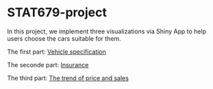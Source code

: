 # STAT679-project

In this project, we implement three visualizations via Shiny App to help users choose the cars suitable for them.

The first part: [Vehicle specification](https://whvicc-shunyi-huang.shinyapps.io/specification/)

The seconde part: [Insurance]()

The third part: [The trend of price and sales]()

